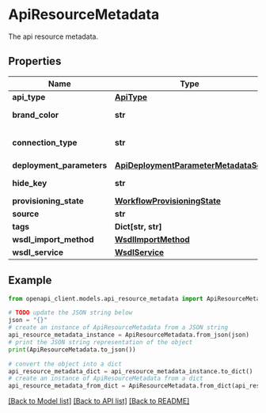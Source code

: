 # ApiResourceMetadata

The api resource metadata.

## Properties

Name | Type | Description | Notes
------------ | ------------- | ------------- | -------------
**api_type** | [**ApiType**](ApiType.md) |  | [optional] 
**brand_color** | **str** | The brand color. | [optional] 
**connection_type** | **str** | The connection type. | [optional] 
**deployment_parameters** | [**ApiDeploymentParameterMetadataSet**](ApiDeploymentParameterMetadataSet.md) |  | [optional] 
**hide_key** | **str** | The hide key. | [optional] 
**provisioning_state** | [**WorkflowProvisioningState**](WorkflowProvisioningState.md) |  | [optional] 
**source** | **str** | The source. | [optional] 
**tags** | **Dict[str, str]** | The tags. | [optional] 
**wsdl_import_method** | [**WsdlImportMethod**](WsdlImportMethod.md) |  | [optional] 
**wsdl_service** | [**WsdlService**](WsdlService.md) |  | [optional] 

## Example

```python
from openapi_client.models.api_resource_metadata import ApiResourceMetadata

# TODO update the JSON string below
json = "{}"
# create an instance of ApiResourceMetadata from a JSON string
api_resource_metadata_instance = ApiResourceMetadata.from_json(json)
# print the JSON string representation of the object
print(ApiResourceMetadata.to_json())

# convert the object into a dict
api_resource_metadata_dict = api_resource_metadata_instance.to_dict()
# create an instance of ApiResourceMetadata from a dict
api_resource_metadata_from_dict = ApiResourceMetadata.from_dict(api_resource_metadata_dict)
```
[[Back to Model list]](../README.md#documentation-for-models) [[Back to API list]](../README.md#documentation-for-api-endpoints) [[Back to README]](../README.md)


